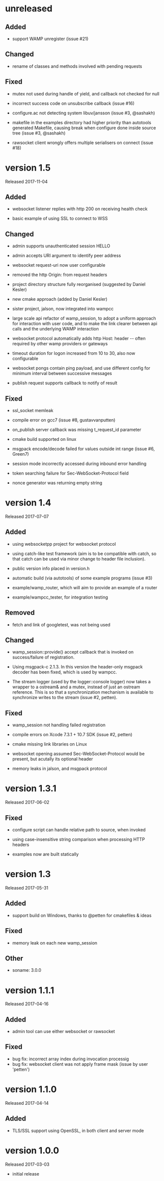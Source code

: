 unreleased
==========

## Added

- support WAMP unregister (issue #21)

## Changed

- rename of classes and methods involved with pending requests

## Fixed

- mutex not used during handle of yield, and callback not checked for null

- incorrect success code on unsubscribe callback (issue #16)

- configure.ac not detecting system libuv/jansson (issue #3, @sashakh)

- makefile in the examples directory had higher priority than autotools
  generated Makefile, causing break when configure done inside source tree
  (issue #3, @sashakh)

- rawsocket client wrongly offers multiple serialisers on connect (issue #18)

version 1.5
===========

Released 2017-11-04

## Added

- websocket listener replies with http 200 on receiving health check

- basic example of using SSL to connect to WSS

## Changed

- admin supports unauthenticated session HELLO

- admin accepts URI argument to identify peer address

- websocket request-uri now user configurable

- removed the http Origin: from request headers

- project directory structure fully reorganised (suggested by Daniel Kesler)

- new cmake approach (added by Daniel Kesler)

- sister project, jalson, now integrated into wampcc

- large scale api refactor of wamp_session, to adopt a uniform approach
  for interaction with user code, and to make the link clearer between api
  calls and the underlying WAMP interaction

- websocket protocol automatically adds http Host: header -- often
  required by other wamp providers or gateways

- timeout duration for logon increased from 10 to 30, also now configurable

- websocket pongs contain ping payload, and use different config for
  minimum interval between successive messages

- publish request supports callback to notify of result

## Fixed

- ssl_socket memleak

- compile error on gcc7 (issue #8, gustavvanputten)

- on_publish server callback was missing t_request_id parameter

- cmake build supported on linux

- msgpack encode/decode failed for values outside int range (issue #6, Green7)

- session mode incorrectly accessed during inbound error handling

- token searching failure for Sec-WebSocket-Protocol field

- nonce generator was returning empty string

version 1.4
===========

Released 2017-07-07

## Added

- using websocketpp project for websocket protocol

- using catch-like test framework (aim is to be compatible with catch, so that
  catch can be used via minor change to header file inclusion).

- public version info placed in version.h

- automatic build (via autotools) of some example programs (issue #3)

- example/wamp_router, which will aim to provide an example of a router

- example/wampcc_tester, for integration testing

## Removed

- fetch and link of googletest, was not being used

## Changed

- wamp_session::provide() accept callback that is invoked on success/failure of
  registration.

- Using msgpack-c 2.1.3.  In this version the header-only msgpack decoder has
  been fixed, which is used by wampcc.

- The stream logger (used by the logger::console logger) now takes a wrapper to
  a ostream& and a mutex, instead of just an ostream reference.  This is so that
  a synchronization mechanism is available to synchronize writes to the
  stream (issue #2, petten).

## Fixed

- wamp_session not handling failed registration

- compile errors on Xcode 7.3.1 + 10.7 SDK (issue #2, petten)

- cmake missing link libraries on Linux

- websocket opening assumed Sec-WebSocket-Protocol would be present, but
  acutally its optional header

- memory leaks in jalson, and msgpack protocol

version 1.3.1
=============

Released 2017-06-02

## Fixed

- configure script can handle relative path to source, when invoked

- using case-insensitive string comparison when processing HTTP headers

- examples now are built statically

version 1.3
===========

Released 2017-05-31

## Added

- support build on Windows, thanks to @petten for cmakefiles & ideas

## Fixed

- memory leak on each new wamp_session

## Other

- soname: 3.0.0

version 1.1.1
=============

Released 2017-04-16

## Added

- admin tool can use either websocket or rawsocket

## Fixed

- bug fix: incorrect array index during invocation processig
- bug fix: websocket client was not apply frame mask (issue by user 'petten')

version 1.1.0
=============

Released 2017-04-14

## Added

- TLS/SSL support using OpenSSL, in both client and server mode

version 1.0.0
=============

Released 2017-03-03

- initial release
